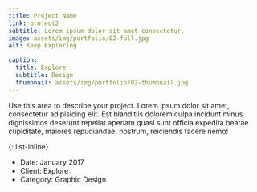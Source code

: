 ```yaml
---
title: Project Name
link: project2
subtitle: Lorem ipsum dolor sit amet consectetur.
image: assets/img/portfolio/02-full.jpg
alt: Keep Exploring

caption:
  title: Explore
  subtitle: Design
  thumbnail: assets/img/portfolio/02-thumbnail.jpg
---
```

Use this area to describe your project. Lorem ipsum dolor sit amet, consectetur adipisicing elit. Est blanditiis dolorem culpa incidunt minus dignissimos deserunt repellat aperiam quasi sunt officia expedita beatae cupiditate, maiores repudiandae, nostrum, reiciendis facere nemo!

{:.list-inline}
- Date: January 2017
- Client: Explore
- Category: Graphic Design

